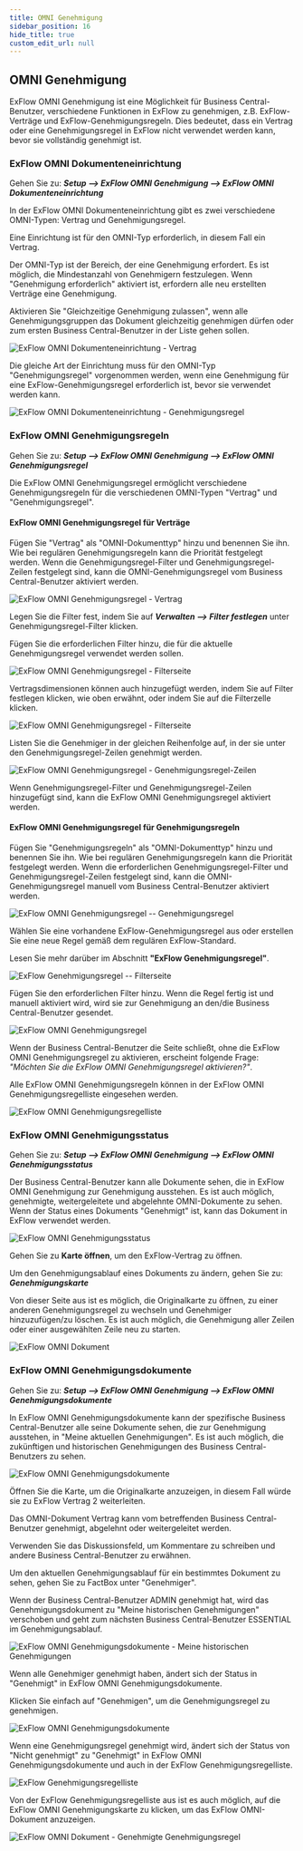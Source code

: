 ```yaml
---
title: OMNI Genehmigung
sidebar_position: 16
hide_title: true
custom_edit_url: null
---
```

## OMNI Genehmigung

ExFlow OMNI Genehmigung ist eine Möglichkeit für Business Central-Benutzer, verschiedene Funktionen in ExFlow zu genehmigen, z.B. ExFlow-Verträge und ExFlow-Genehmigungsregeln. Dies bedeutet, dass ein Vertrag oder eine Genehmigungsregel in ExFlow nicht verwendet werden kann, bevor sie vollständig genehmigt ist.

### ExFlow OMNI Dokumenteneinrichtung

Gehen Sie zu: ***Setup --> ExFlow OMNI Genehmigung --> ExFlow OMNI Dokumenteneinrichtung***

In der ExFlow OMNI Dokumenteneinrichtung gibt es zwei verschiedene OMNI-Typen: Vertrag und Genehmigungsregel.

Eine Einrichtung ist für den OMNI-Typ erforderlich, in diesem Fall ein Vertrag.

Der OMNI-Typ ist der Bereich, der eine Genehmigung erfordert. Es ist möglich, die Mindestanzahl von Genehmigern festzulegen. Wenn "Genehmigung erforderlich" aktiviert ist, erfordern alle neu erstellten Verträge eine Genehmigung.

Aktivieren Sie "Gleichzeitige Genehmigung zulassen", wenn alle Genehmigungsgruppen das Dokument gleichzeitig genehmigen dürfen oder zum ersten Business Central-Benutzer in der Liste gehen sollen.

![ExFlow OMNI Dokumenteneinrichtung - Vertrag](../../images/omni-document-setup-001.png)

Die gleiche Art der Einrichtung muss für den OMNI-Typ "Genehmigungsregel" vorgenommen werden, wenn eine Genehmigung für eine ExFlow-Genehmigungsregel erforderlich ist, bevor sie verwendet werden kann.

![ExFlow OMNI Dokumenteneinrichtung - Genehmigungsregel](../../images/omni-document-setup-002.png)

### ExFlow OMNI Genehmigungsregeln

Gehen Sie zu: ***Setup --> ExFlow OMNI Genehmigung --> ExFlow OMNI Genehmigungsregel***

Die ExFlow OMNI Genehmigungsregel ermöglicht verschiedene Genehmigungsregeln für die verschiedenen OMNI-Typen "Vertrag" und "Genehmigungsregel".

#### **ExFlow OMNI Genehmigungsregel für Verträge**

Fügen Sie "Vertrag" als "OMNI-Dokumenttyp" hinzu und benennen Sie ihn. Wie bei regulären Genehmigungsregeln kann die Priorität festgelegt werden. Wenn die Genehmigungsregel-Filter und Genehmigungsregel-Zeilen festgelegt sind, kann die OMNI-Genehmigungsregel vom Business Central-Benutzer aktiviert werden.

![ExFlow OMNI Genehmigungsregel - Vertrag](../../images/omni-approval-rule-001.png)

Legen Sie die Filter fest, indem Sie auf ***Verwalten \--\> Filter festlegen*** unter Genehmigungsregel-Filter klicken.

Fügen Sie die erforderlichen Filter hinzu, die für die aktuelle Genehmigungsregel verwendet werden sollen.

![ExFlow OMNI Genehmigungsregel - Filterseite](../../images/omni-filter-page-001.png)

Vertragsdimensionen können auch hinzugefügt werden, indem Sie auf Filter festlegen klicken, wie oben erwähnt, oder indem Sie auf die Filterzelle klicken.

![ExFlow OMNI Genehmigungsregel - Filterseite](../../images/omni-approval-rule-filters-001.png)

Listen Sie die Genehmiger in der gleichen Reihenfolge auf, in der sie unter den Genehmigungsregel-Zeilen genehmigt werden.

![ExFlow OMNI Genehmigungsregel - Genehmigungsregel-Zeilen](../../images/omni-approval-rule-lines-001.png)

Wenn Genehmigungsregel-Filter und Genehmigungsregel-Zeilen hinzugefügt sind, kann die ExFlow OMNI Genehmigungsregel aktiviert werden.

#### **ExFlow OMNI Genehmigungsregel für Genehmigungsregeln**

Fügen Sie "Genehmigungsregeln" als "OMNI-Dokumenttyp" hinzu und benennen Sie ihn. Wie bei regulären Genehmigungsregeln kann die Priorität festgelegt werden. Wenn die erforderlichen Genehmigungsregel-Filter und Genehmigungsregel-Zeilen festgelegt sind, kann die OMNI-Genehmigungsregel manuell vom Business Central-Benutzer aktiviert werden.

![ExFlow OMNI Genehmigungsregel -- Genehmigungsregel](../../images/omni-approval-rule-002.png)

Wählen Sie eine vorhandene ExFlow-Genehmigungsregel aus oder erstellen Sie eine neue Regel gemäß dem regulären ExFlow-Standard.

Lesen Sie mehr darüber im Abschnitt **"ExFlow Genehmigungsregel"**.

![ExFlow Genehmigungsregel -- Filterseite](../../images/omni-approval-rule-003.png)

Fügen Sie den erforderlichen Filter hinzu. Wenn die Regel fertig ist und manuell aktiviert wird, wird sie zur Genehmigung an den/die Business Central-Benutzer gesendet.

![ExFlow OMNI Genehmigungsregel](../../images/omni-approval-rule-004.png)

Wenn der Business Central-Benutzer die Seite schließt, ohne die ExFlow OMNI Genehmigungsregel zu aktivieren, erscheint folgende Frage: *"Möchten Sie die ExFlow OMNI Genehmigungsregel aktivieren?"*.

Alle ExFlow OMNI Genehmigungsregeln können in der ExFlow OMNI Genehmigungsregelliste eingesehen werden.

![ExFlow OMNI Genehmigungsregelliste](../../images/omni-approval-rules-001.png)

### ExFlow OMNI Genehmigungsstatus

Gehen Sie zu: ***Setup --> ExFlow OMNI Genehmigung --> ExFlow OMNI Genehmigungsstatus***

Der Business Central-Benutzer kann alle Dokumente sehen, die in ExFlow OMNI Genehmigung zur Genehmigung ausstehen. Es ist auch möglich, genehmigte, weitergeleitete und abgelehnte OMNI-Dokumente zu sehen. Wenn der Status eines Dokuments "Genehmigt" ist, kann das Dokument in ExFlow verwendet werden.

![ExFlow OMNI Genehmigungsstatus](../../images/omni-approval-status-001.png)

Gehen Sie zu **Karte öffnen**, um den ExFlow-Vertrag zu öffnen.

Um den Genehmigungsablauf eines Dokuments zu ändern, gehen Sie zu: ***Genehmigungskarte***

Von dieser Seite aus ist es möglich, die Originalkarte zu öffnen, zu einer anderen Genehmigungsregel zu wechseln und Genehmiger hinzuzufügen/zu löschen. Es ist auch möglich, die Genehmigung aller Zeilen oder einer ausgewählten Zeile neu zu starten.

![ExFlow OMNI Dokument](../../images/omni-approval-document-001.png)

### ExFlow OMNI Genehmigungsdokumente

Gehen Sie zu: ***Setup --> ExFlow OMNI Genehmigung --> ExFlow OMNI Genehmigungsdokumente***

In ExFlow OMNI Genehmigungsdokumente kann der spezifische Business Central-Benutzer alle seine Dokumente sehen, die zur Genehmigung ausstehen, in "Meine aktuellen Genehmigungen". Es ist auch möglich, die zukünftigen und historischen Genehmigungen des Business Central-Benutzers zu sehen.

![ExFlow OMNI Genehmigungsdokumente](../../images/omni-approval-documents-001.png)

Öffnen Sie die Karte, um die Originalkarte anzuzeigen, in diesem Fall würde sie zu ExFlow Vertrag 2 weiterleiten.

Das OMNI-Dokument Vertrag kann vom betreffenden Business Central-Benutzer genehmigt, abgelehnt oder weitergeleitet werden.

Verwenden Sie das Diskussionsfeld, um Kommentare zu schreiben und andere Business Central-Benutzer zu erwähnen.

Um den aktuellen Genehmigungsablauf für ein bestimmtes Dokument zu sehen, gehen Sie zu FactBox unter "Genehmiger".

Wenn der Business Central-Benutzer ADMIN genehmigt hat, wird das Genehmigungsdokument zu "Meine historischen Genehmigungen" verschoben und geht zum nächsten Business Central-Benutzer ESSENTIAL im Genehmigungsablauf.

![ExFlow OMNI Genehmigungsdokumente - Meine historischen Genehmigungen](../../images/omni-approval-documents-002.png)

Wenn alle Genehmiger genehmigt haben, ändert sich der Status in "Genehmigt" in ExFlow OMNI Genehmigungsdokumente.

Klicken Sie einfach auf "Genehmigen", um die Genehmigungsregel zu genehmigen.

![ExFlow OMNI Genehmigungsdokumente](../../images/omni-approval-documents-003.png)

Wenn eine Genehmigungsregel genehmigt wird, ändert sich der Status von "Nicht genehmigt" zu "Genehmigt" in ExFlow OMNI Genehmigungsdokumente und auch in der ExFlow Genehmigungsregelliste.

![ExFlow Genehmigungsregelliste](../../images/approval-rules-001.png)

Von der ExFlow Genehmigungsregelliste aus ist es auch möglich, auf die ExFlow OMNI Genehmigungskarte zu klicken, um das ExFlow OMNI-Dokument anzuzeigen.

![ExFlow OMNI Dokument - Genehmigte Genehmigungsregel](../../images/omni-document-001.png)
